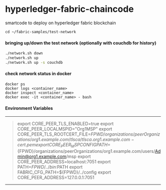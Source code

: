 # hyperledger-fabric-chaincode
smartcode to deploy on hyperledger fabric blockchain


```git
cd ~/fabric-samples/test-network
```

#### bringing up/down the test network (optionally with couchdb for history)

```bash
./network.sh down
./network.sh up
./network.sh up -s couchdb
```

#### check network status in docker

```docker
docker ps
docker logs <container_name>
docker inspect <container_name>
docker exec -it <container_name> - bash
```

#### Environment Variables
____

> export CORE_PEER_TLS_ENABLED=true
export CORE_PEER_LOCALMSPID="Org1MSP"
export CORE_PEER_TLS_ROOTCERT_FILE=${FPWD}/organizations/peerOrganizations/org1.example.com/tlsca/tlsca.org1.example.com-cert.pem
export CORE_PEER_MSPCONFIGPATH=${FPWD}/organizations/peerOrganizations/org1.example.com/users/Admin@org1.example.com/msp
export CORE_PEER_ADDRESS=localhost:7051
export PATH=${FPWD}/../bin:$PATH
export FABRIC_CFG_PATH=${FPWD}/../config
export CORE_PEER_ADDRESS=127.0.0.1:7051
____
